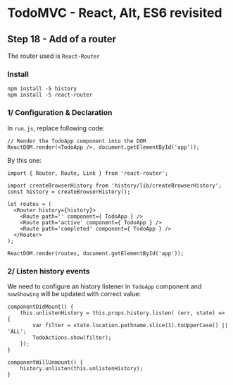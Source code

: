 
# TodoMVC - React, Alt, ES6 revisited


## Step 18 - Add of a router

The router used is `React-Router`

### Install
``` 
npm install -S history
npm install -S react-router
``` 

### 1/ Configuration & Declaration

In `run.js`, replace following code:

```
// Render the TodoApp component into the DOM
ReactDOM.render(<TodoApp />, document.getElementById('app'));
```

By this one:

```
import { Router, Route, Link } from 'react-router';

import createBrowserHistory from 'history/lib/createBrowserHistory';
const history = createBrowserHistory();

let routes = (
  <Router history={history}>
    <Route path='' component={ TodoApp } />
    <Route path='active' component={ TodoApp } />
    <Route path='completed' component={ TodoApp } />
  </Router>
);

ReactDOM.render(routes, document.getElementById('app'));
```


### 2/ Listen history events

We need to configure an history listener in `TodoApp` component and `nowShowing` will be updated with correct value:

``` 
componentDidMount() {
    this.unlistenHistory = this.props.history.listen( (err, state) => {
        var filter = state.location.pathname.slice(1).toUpperCase() || 'ALL';
        TodoActions.show(filter);
    });
}

componentWillUnmount() {
    history.unlisten(this.unlistenHistory);
}
``` 
